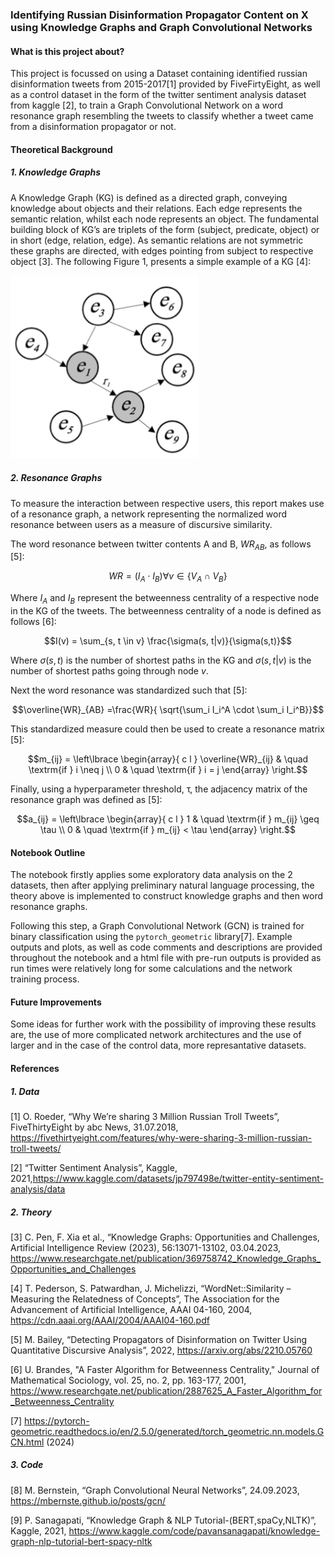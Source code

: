 ###        Identifying Russian Disinformation Propagator Content on X using Knowledge Graphs and Graph Convolutional Networks

#### What is this project about?

This project is focussed on using a Dataset containing identified russian disinformation tweets from 2015-2017[1] provided by FiveFirtyEight, as well as a control dataset in the form of the twitter sentiment analysis dataset from kaggle [2], to train a Graph Convolutional Network on a word resonance graph resembling the tweets to classify whether a tweet came from a disinformation propagator or not.

#### Theoretical Background

##### 1. Knowledge Graphs

A Knowledge Graph (KG) is defined as a directed graph, conveying knowledge about objects and their relations. Each edge represents the semantic relation, whilst each node represents an object. The fundamental building block of KG’s are triplets of the form (subject, predicate, object) or in short (edge, relation, edge). As semantic relations are not symmetric these graphs are directed, with edges pointing from subject to respective object [3]. The following Figure 1, presents a simple example of a KG [4]:

<img src="Image_1.png" alt="Knowledge Graph" width="300"/>

##### 2. Resonance Graphs

To measure the interaction between respective users, this report makes use of a resonance graph, a network representing the normalized word resonance between users as a measure of discursive similarity. 

The word resonance between twitter contents A and B, $WR_{AB}$, as follows [5]:

$$WR = (I_A \cdot I_B) \forall v \in \{V_A \cap V_B\}$$

Where $I_A$ and $I_B$ represent the betweenness centrality of a respective node in the KG of the tweets. The betweenness centrality of a node is defined as follows [6]:

$$I(v) = \sum_{s, t \in v} \frac{\sigma(s, t|v)}{\sigma(s,t)}$$

Where $\sigma(s,t)$ is the number of shortest paths in the KG and $\sigma(s,t|v)$ is the number of shortest paths going through node $v$.

Next the word resonance was standardized such that [5]:

$$\overline{WR}_{AB} =\frac{WR}{ \sqrt{\sum_i I_i^A \cdot \sum_i I_i^B}}$$

This standardized measure could then be used to create a resonance matrix [5]:

$$m_{ij} = \left\lbrace 
  \begin{array}{ c l }
    \overline{WR}_{ij} & \quad \textrm{if } i \neq j \\
    0                 & \quad \textrm{if } i = j
  \end{array}
\right.$$

Finally, using a hyperparameter threshold, τ, the adjacency matrix of the resonance graph was defined as [5]:

$$a_{ij} = \left\lbrace 
  \begin{array}{ c l }
    1 & \quad \textrm{if } m_{ij} \geq \tau \\
    0                 & \quad \textrm{if } m_{ij} < \tau
  \end{array}
\right.$$

#### Notebook Outline

The notebook firstly applies some exploratory data analysis on the 2 datasets, then after applying preliminary natural language processing, the theory above is implemented to construct knowledge graphs and then word resonance graphs.

Following this step, a Graph Convolutional Network (GCN) is trained for binary classification using the `pytorch_geometric` library[7]. Example outputs and plots, as well as code comments and descriptions are provided throughout the notebook and a html file with pre-run outputs is provided as run times were relatively long for some calculations and the network training process.

#### Future Improvements

Some ideas for further work with the possibility of improving these results are, the use of more complicated network architectures and the use of larger and in the case of the control data, more represantative datasets.

#### References

##### 1. Data
[1] O. Roeder, “Why We’re sharing 3 Million Russian Troll Tweets”, FiveThirtyEight by abc News, 31.07.2018, https://fivethirtyeight.com/features/why-were-sharing-3-million-russian-troll-tweets/

[2] “Twitter Sentiment Analysis”, Kaggle, 2021,https://www.kaggle.com/datasets/jp797498e/twitter-entity-sentiment-analysis/data

##### 2. Theory

[3] C. Pen, F. Xia et al., “Knowledge Graphs: Opportunities and Challenges, Artificial Intelligence Review (2023), 56:13071-13102, 03.04.2023, https://www.researchgate.net/publication/369758742_Knowledge_Graphs_Opportunities_and_Challenges

[4] T. Pederson, S. Patwardhan, J. Michelizzi, “WordNet::Similarity – Measuring the Relatedness of Concepts”, The Association for the Advancement of Artificial Intelligence, AAAI 04-160, 2004, https://cdn.aaai.org/AAAI/2004/AAAI04-160.pdf

[5] M. Bailey, “Detecting Propagators of Disinformation on Twitter Using Quantitative Discursive Analysis”, 2022, https://arxiv.org/abs/2210.05760

[6] U. Brandes, "A Faster Algorithm for Betweenness Centrality," Journal of Mathematical Sociology, vol. 25, no. 2, pp. 163-177, 2001, https://www.researchgate.net/publication/2887625_A_Faster_Algorithm_for_Betweenness_Centrality

[7] https://pytorch-geometric.readthedocs.io/en/2.5.0/generated/torch_geometric.nn.models.GCN.html (2024)

##### 3. Code

[8] M. Bernstein, “Graph Convolutional Neural Networks”, 24.09.2023, https://mbernste.github.io/posts/gcn/

[9] P. Sanagapati, “Knowledge Graph & NLP Tutorial-(BERT,spaCy,NLTK)”, Kaggle, 2021, https://www.kaggle.com/code/pavansanagapati/knowledge-graph-nlp-tutorial-bert-spacy-nltk






